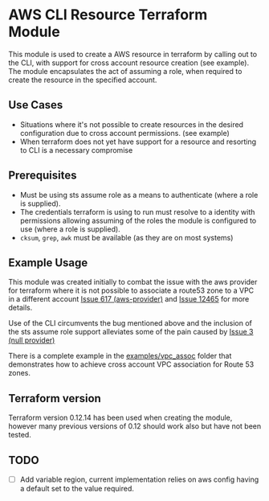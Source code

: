AWS CLI Resource Terraform Module
=================================

This module is used to create a AWS resource in terraform by calling out to the CLI, with support for cross account resource creation (see example). The module encapsulates the act of assuming a role, when required to create the resource in the specified account. 

Use Cases
--------
 * Situations where it's not possible to create resources in the desired configuration due to cross account permissions. (see example)
 * When terraform does not yet have support for a resource and resorting to CLI is a necessary compromise 

Prerequisites
-------------
 * Must be using sts assume role as a means to authenticate (where a role is supplied).
 * The credentials terraform is using to run must resolve to a identity with permissions allowing assuming of the roles the module is configured to use (where a role is supplied).
 * `cksum`, `grep`, `awk` must be available (as they are on most systems)

Example Usage
-------------
This module was created initially to combat the issue with the aws provider for terraform where it is not possible to associate a route53 zone to a VPC in a different account [Issue 617 (aws-provider)](https://github.com/terraform-providers/terraform-provider-aws/issues/617) and [Issue 12465](https://github.com/hashicorp/terraform/issues/12465) for more details.

Use of the CLI circumvents the bug mentioned above and the inclusion of the sts assume role support alleviates some of the pain caused by [Issue 3 (null provider)](https://github.com/terraform-providers/terraform-provider-null/issues/3)

There is a complete example in the [examples/vpc_assoc](examples/vpc_assoc/) folder that demonstrates how to achieve cross account VPC association for Route 53 zones.


Terraform version
-----------------
Terraform version 0.12.14 has been used when creating the module, however many previous versions of 0.12 should work also but have not been tested.

TODO
----
- [ ] Add variable region, current implementation relies on aws config having a default set to the value required.

